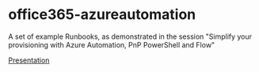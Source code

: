 # office365-azureautomation

A set of example Runbooks, as demonstrated in the session "Simplify your provisioning with Azure Automation, PnP PowerShell and Flow"

[Presentation](/presentation/AzureAutomationPnPFlow.pptx)